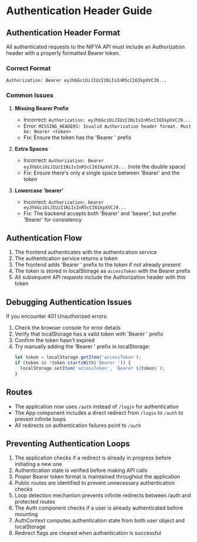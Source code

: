 # Authentication Header Guide

## Authentication Header Format

All authenticated requests to the NIFYA API must include an Authorization header with a properly formatted Bearer token.

### Correct Format

```
Authorization: Bearer eyJhbGciOiJIUzI1NiIsInR5cCI6IkpXVCJ9...
```

### Common Issues

1. **Missing Bearer Prefix**
   - Incorrect: `Authorization: eyJhbGciOiJIUzI1NiIsInR5cCI6IkpXVCJ9...`
   - Error: `MISSING_HEADERS: Invalid Authorization header format. Must be: Bearer <token>`
   - Fix: Ensure the token has the 'Bearer ' prefix

2. **Extra Spaces**
   - Incorrect: `Authorization: Bearer  eyJhbGciOiJIUzI1NiIsInR5cCI6IkpXVCJ9...` (note the double space)
   - Fix: Ensure there's only a single space between 'Bearer' and the token

3. **Lowercase 'bearer'**
   - Incorrect: `Authorization: bearer eyJhbGciOiJIUzI1NiIsInR5cCI6IkpXVCJ9...`
   - Fix: The backend accepts both 'Bearer' and 'bearer', but prefer 'Bearer' for consistency

## Authentication Flow

1. The frontend authenticates with the authentication service
2. The authentication service returns a token
3. The frontend adds 'Bearer ' prefix to the token if not already present
4. The token is stored in localStorage as `accessToken` with the Bearer prefix
5. All subsequent API requests include the Authorization header with this token

## Debugging Authentication Issues

If you encounter 401 Unauthorized errors:

1. Check the browser console for error details
2. Verify that localStorage has a valid token with 'Bearer ' prefix
3. Confirm the token hasn't expired
4. Try manually adding the 'Bearer ' prefix in localStorage:
   ```javascript
   let token = localStorage.getItem('accessToken');
   if (token && !token.startsWith('Bearer ')) {
     localStorage.setItem('accessToken', `Bearer ${token}`);
   }
   ```

## Routes

- The application now uses `/auth` instead of `/login` for authentication
- The App component includes a direct redirect from `/login` to `/auth` to prevent infinite loops
- All redirects on authentication failures point to `/auth`

## Preventing Authentication Loops

1. The application checks if a redirect is already in progress before initiating a new one
2. Authentication state is verified before making API calls
3. Proper Bearer token format is maintained throughout the application
4. Public routes are identified to prevent unnecessary authentication checks
5. Loop detection mechanism prevents infinite redirects between /auth and protected routes
6. The Auth component checks if a user is already authenticated before mounting
7. AuthContext computes authentication state from both user object and localStorage
8. Redirect flags are cleared when authentication is successful